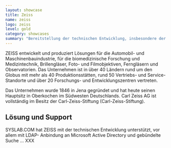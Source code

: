 ```yaml
---
layout: showcase
title: Zeiss
name: zeiss
logo: zeiss
level: gold
category: showcases
summary: "Bereitstellung der technischen Entwicklung, insbesondere der LDAP-Anbindung an Microsoft Active Directory und interativer Suche."
---
```


ZEISS entwickelt und produziert Lösungen für die Automobil- und Maschinenbauindustrie, für die biomedizinische Forschung und Medizintechnik, Brillengläser, Foto- und Filmobjektiven, Ferngläsern und Observatorien. Das Unternehmen ist in über 40 Ländern rund um den Globus mit mehr als 40 Produktionsstätten, rund 50 Vertriebs- und Service-Standorte und über 20 Forschungs- und Entwicklungszentren vertreten.

Das Unternehmen wurde 1846 in Jena gegründet und hat heute seinen Hauptsitz in Oberkochen im Südwesten Deutschlands. Carl Zeiss AG ist vollständig im Besitz der Carl-Zeiss-Stiftung (Carl-Zeiss-Stiftung).


## Lösung und Support

SYSLAB.COM hat ZEISS mit der technischen Entwicklung unterstützt, vor allem mit LDAP- Anbindung an Microsoft Active Directory und gebündelte Suche ... XXX
